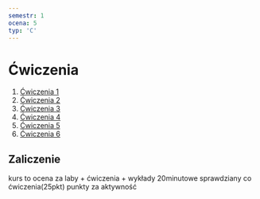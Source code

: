 ```yaml
---
semestr: 1
ocena: 5
typ: 'C'
---
```


# Ćwiczenia
1. [Ćwiczenia 1](/Notatki/Semestr%201/Podstawy%20programowania/%C4%86wiczenia/%C4%86wiczenia%201/%C4%86wiczenia%201.md)
2. [Ćwiczenia 2](/Notatki/Semestr%201/Podstawy%20programowania/%C4%86wiczenia/%C4%86wiczenia%202/%C4%86wiczenia%202.md)
3. [Ćwiczenia 3](/Notatki/Semestr%201/Podstawy%20programowania/%C4%86wiczenia/%C4%86wiczenia%203/%C4%86wiczenia%203.md)
4. [Ćwiczenia 4](/Notatki/Semestr%201/Podstawy%20programowania/%C4%86wiczenia/%C4%86wiczenia%204/%C4%86wiczenia%204.md)
5. [Ćwiczenia 5](/Notatki/Semestr%201/Podstawy%20programowania/%C4%86wiczenia/%C4%86wiczenia%205/%C4%86wiczenia%205.md)
6. [Ćwiczenia 6](/Notatki/Semestr%201/Podstawy%20programowania/%C4%86wiczenia/%C4%86wiczenia%206/%C4%86wiczenia%206.md)

## Zaliczenie
kurs to ocena za laby + ćwiczenia + wykłady
20minutowe sprawdziany co ćwiczenia(25pkt)
punkty za aktywność


